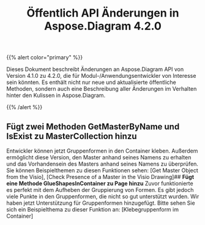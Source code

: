 ﻿---
title: Öffentlich API Änderungen in Aspose.Diagram 4.2.0
type: docs
weight: 30
url: /de/net/public-api-changes-in-aspose-diagram-4-2-0/
---
{{% alert color="primary" %}} 

Dieses Dokument beschreibt Änderungen an Aspose.Diagram API von Version 4.1.0 zu 4.2.0, die für Modul-/Anwendungsentwickler von Interesse sein könnten. Es enthält nicht nur neue und aktualisierte öffentliche Methoden, sondern auch eine Beschreibung aller Änderungen im Verhalten hinter den Kulissen in Aspose.Diagram.

{{% /alert %}} 
## **Fügt zwei Methoden GetMasterByName und IsExist zu MasterCollection hinzu**
Entwickler können jetzt Gruppenformen in den Container kleben. Außerdem ermöglicht diese Version, den Master anhand seines Namens zu erhalten und das Vorhandensein des Masters anhand seines Namens zu überprüfen. Sie können Beispielthemen zu diesen Funktionen sehen: [Get Master Object from the Visio], [Check Presence of a Master in the Visio Drawing]## **Fügt eine Methode GlueShapesInContainer zu Page hinzu**
Zuvor funktionierte es perfekt mit dem Aufheben der Gruppierung von Formen. Es gibt jedoch viele Punkte in den Gruppenformen, die nicht so gut unterstützt wurden. Wir haben jetzt Unterstützung für Gruppenformen hinzugefügt. Bitte sehen Sie sich ein Beispielthema zu dieser Funktion an: [Klebegruppenform im Container]